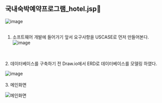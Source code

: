 ## 국내숙박예약프로그램_hotel.jsp👋

![image](https://github.com/user-attachments/assets/8c7989f8-f190-486e-924d-ffe35e43f065)
<br>
<br>
1. 소프트웨어 개발에 들어가기 앞서 요구사항을 USCASE로 먼저 만들어본다.
![image](https://github.com/user-attachments/assets/2b666f28-0e38-43d5-b48e-f00392de9636)
<br>
<br>
2. 데이터베이스를 구축하기 전 Draw.io에서 ERD로 데이터베이스를 모델링 하였다.

![image](https://github.com/user-attachments/assets/288ba002-107b-4784-b8e5-d69d79ea1230)
<br>
<br>
3. 메인화면

![메인화면](https://github.com/user-attachments/assets/a9225bad-cc72-4b45-94e0-ca46085cc8ec)
